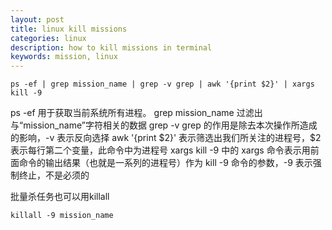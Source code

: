 ```yaml
---
layout: post
title: linux kill missions
categories: linux
description: how to kill missions in terminal
keywords: mission, linux
---
```

```shell
ps -ef | grep mission_name | grep -v grep | awk '{print $2}' | xargs kill -9
```

ps -ef 用于获取当前系统所有进程。
grep mission_name 过滤出与“mission_name”字符相关的数据
grep -v grep 的作用是除去本次操作所造成的影响，-v 表示反向选择
awk '{print $2}' 表示筛选出我们所关注的进程号，$2 表示每行第二个变量，此命令中为进程号
xargs kill -9 中的 xargs 命令表示用前面命令的输出结果（也就是一系列的进程号）作为 kill -9 命令的参数，-9 表示强制终止，不是必须的

批量杀任务也可以用killall
```shell
killall -9 mission_name
```
